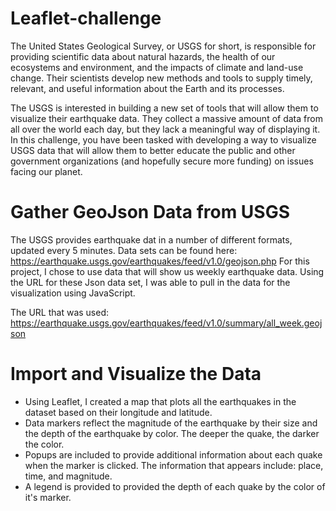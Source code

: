 # Leaflet-challenge 

The United States Geological Survey, or USGS for short, is responsible for providing scientific data about natural hazards, the health of our ecosystems and environment, and the impacts of climate and land-use change. Their scientists develop new methods and tools to supply timely, relevant, and useful information about the Earth and its processes.

The USGS is interested in building a new set of tools that will allow them to visualize their earthquake data. They collect a massive amount of data from all over the world each day, but they lack a meaningful way of displaying it. In this challenge, you have been tasked with developing a way to visualize USGS data that will allow them to better educate the public and other government organizations (and hopefully secure more funding) on issues facing our planet.

# Gather GeoJson Data from USGS
The USGS provides earthquake dat in a number of different formats, updated every 5 minutes. Data sets can be found here: https://earthquake.usgs.gov/earthquakes/feed/v1.0/geojson.php
For this project, I chose to use data that will show us weekly earthquake data. Using the URL for these Json data set, I was able to pull in the data for the visualization using JavaScript.

The URL that was used: 
https://earthquake.usgs.gov/earthquakes/feed/v1.0/summary/all_week.geojson

# Import and Visualize the Data
- Using Leaflet, I created a map that plots all the earthquakes in the dataset based on their longitude and latitude.
- Data markers reflect the magnitude of the earthquake by their size and the depth of the earthquake by color. The deeper the quake, the darker the color.
- Popups are included to provide additional information about each quake when the marker is clicked. The information that appears include: place, time, and magnitude.
- A legend is provided to provided the depth of each quake by the color of it's marker.

